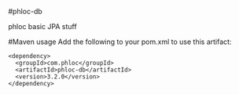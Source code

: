 #phloc-db

phloc basic JPA stuff  

#Maven usage
Add the following to your pom.xml to use this artifact:
```
<dependency>
  <groupId>com.phloc</groupId>
  <artifactId>phloc-db</artifactId>
  <version>3.2.0</version>
</dependency>
```
